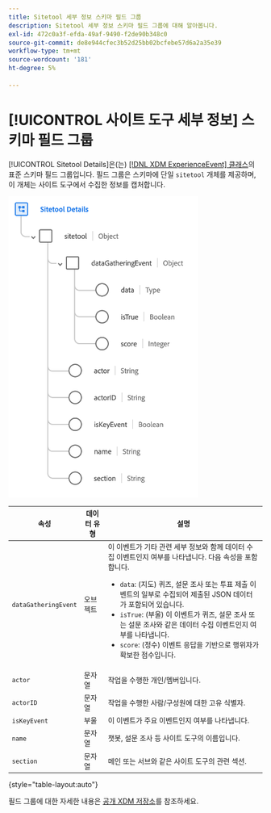 ```yaml
---
title: Sitetool 세부 정보 스키마 필드 그룹
description: Sitetool 세부 정보 스키마 필드 그룹에 대해 알아봅니다.
exl-id: 472c0a3f-efda-49af-9490-f2de90b348c0
source-git-commit: de8e944cfec3b52d25bb02bcfebe57d6a2a35e39
workflow-type: tm+mt
source-wordcount: '181'
ht-degree: 5%

---
```


# [!UICONTROL 사이트 도구 세부 정보] 스키마 필드 그룹

[!UICONTROL Sitetool Details]은(는) [[!DNL XDM ExperienceEvent] 클래스](../../classes/experienceevent.md)의 표준 스키마 필드 그룹입니다. 필드 그룹은 스키마에 단일 `sitetool` 개체를 제공하며, 이 개체는 사이트 도구에서 수집한 정보를 캡처합니다.

![필드 그룹 구조](../../images/field-groups/sitetool-details.png)

| 속성 | 데이터 유형 | 설명 |
| --- | --- | --- |
| `dataGatheringEvent` | 오브젝트 | 이 이벤트가 기타 관련 세부 정보와 함께 데이터 수집 이벤트인지 여부를 나타냅니다. 다음 속성을 포함합니다.<ul><li>`data`: (지도) 퀴즈, 설문 조사 또는 투표 제출 이벤트의 일부로 수집되어 제출된 JSON 데이터가 포함되어 있습니다.</li><li>`isTrue`: (부울) 이 이벤트가 퀴즈, 설문 조사 또는 설문 조사와 같은 데이터 수집 이벤트인지 여부를 나타냅니다.</li><li>`score`: (정수) 이벤트 응답을 기반으로 행위자가 확보한 점수입니다.</li></ul> |
| `actor` | 문자열 | 작업을 수행한 개인/멤버입니다. |
| `actorID` | 문자열 | 작업을 수행한 사람/구성원에 대한 고유 식별자. |
| `isKeyEvent` | 부울 | 이 이벤트가 주요 이벤트인지 여부를 나타냅니다. |
| `name` | 문자열 | 챗봇, 설문 조사 등 사이트 도구의 이름입니다. |
| `section` | 문자열 | 메인 또는 서브와 같은 사이트 도구의 관련 섹션. |

{style="table-layout:auto"}

필드 그룹에 대한 자세한 내용은 [공개 XDM 저장소](https://github.com/adobe/xdm/blob/master/components/fieldgroups/experience-event/industry-verticals/experienceevent-healthcare-sitetool.schema.json)를 참조하세요.
